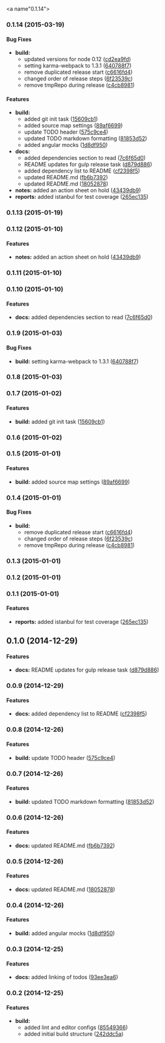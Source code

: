 <a name"0.1.14"></a>
### 0.1.14 (2015-03-19)


#### Bug Fixes

* **build:**
  * updated versions for node 0.12 ([cd2ea9fd](https://github.com/cmackay/hybrid-boilerplate/commit/cd2ea9fd))
  * setting karma-webpack to 1.3.1 ([640788f7](https://github.com/cmackay/hybrid-boilerplate/commit/640788f7))
  * remove duplicated release start ([c6616fd4](https://github.com/cmackay/hybrid-boilerplate/commit/c6616fd4))
  * changed order of release steps ([6f23539c](https://github.com/cmackay/hybrid-boilerplate/commit/6f23539c))
  * remove tmpRepo during release ([c4cb8981](https://github.com/cmackay/hybrid-boilerplate/commit/c4cb8981))


#### Features

* **build:**
  * added git init task ([15609cb1](https://github.com/cmackay/hybrid-boilerplate/commit/15609cb1))
  * added source map settings ([89af6699](https://github.com/cmackay/hybrid-boilerplate/commit/89af6699))
  * update TODO header ([575c9ce4](https://github.com/cmackay/hybrid-boilerplate/commit/575c9ce4))
  * updated TODO markdown formatting ([81853d52](https://github.com/cmackay/hybrid-boilerplate/commit/81853d52))
  * added angular mocks ([1d8df950](https://github.com/cmackay/hybrid-boilerplate/commit/1d8df950))
* **docs:**
  * added dependencies section to read ([7c6f65d0](https://github.com/cmackay/hybrid-boilerplate/commit/7c6f65d0))
  * README updates for gulp release task ([d879d886](https://github.com/cmackay/hybrid-boilerplate/commit/d879d886))
  * added dependency list to README ([cf2398f5](https://github.com/cmackay/hybrid-boilerplate/commit/cf2398f5))
  * updated README.md ([fb6b7392](https://github.com/cmackay/hybrid-boilerplate/commit/fb6b7392))
  * updated README.md ([18052878](https://github.com/cmackay/hybrid-boilerplate/commit/18052878))
* **notes:** added an action sheet on hold ([43439db9](https://github.com/cmackay/hybrid-boilerplate/commit/43439db9))
* **reports:** added istanbul for test coverage ([265ec135](https://github.com/cmackay/hybrid-boilerplate/commit/265ec135))


### 0.1.13 (2015-01-19)


### 0.1.12 (2015-01-10)


#### Features

* **notes:** added an action sheet on hold ([43439db9](https://github.com/cmackay/hybrid-boilerplate/commit/43439db9a1c7db2b5871e323b088bcf40a0e4aa4))


### 0.1.11 (2015-01-10)


### 0.1.10 (2015-01-10)


#### Features

* **docs:** added dependencies section to read ([7c6f65d0](https://github.com/cmackay/hybrid-boilerplate/commit/7c6f65d0c0655a6a25a785c6fc8c72de95b2e84a))


### 0.1.9 (2015-01-03)


#### Bug Fixes

* **build:** setting karma-webpack to 1.3.1 ([640788f7](https://github.com/cmackay/hybrid-boilerplate/commit/640788f759b5eef852c810a7086234215c7a1c0a))


### 0.1.8 (2015-01-03)


### 0.1.7 (2015-01-02)


#### Features

* **build:** added git init task ([15609cb1](https://github.com/cmackay/hybrid-boilerplate/commit/15609cb1cba90566b5f3e2bf4fa2dc85e085596a))


### 0.1.6 (2015-01-02)


### 0.1.5 (2015-01-01)


#### Features

* **build:** added source map settings ([89af6699](https://github.com/cmackay/hybrid-boilerplate/commit/89af6699cbf6eb7ce5985c109fe77849850b152e))


### 0.1.4 (2015-01-01)


#### Bug Fixes

* **build:**
  * remove duplicated release start ([c6616fd4](https://github.com/cmackay/hybrid-boilerplate/commit/c6616fd43793d556203b28833fe1a05fefe1fdee))
  * changed order of release steps ([6f23539c](https://github.com/cmackay/hybrid-boilerplate/commit/6f23539c344798d40daabca2a8a434f4003a3a85))
  * remove tmpRepo during release ([c4cb8981](https://github.com/cmackay/hybrid-boilerplate/commit/c4cb8981f6603fae839ec2447b80666496787b0d))


### 0.1.3 (2015-01-01)


### 0.1.2 (2015-01-01)


### 0.1.1 (2015-01-01)


#### Features

* **reports:** added istanbul for test coverage ([265ec135](https://github.com/cmackay/hybrid-boilerplate/commit/265ec135a5042c345dc236cebb0b74aed4ba6e53))


## 0.1.0 (2014-12-29)


#### Features

* **docs:** README updates for gulp release task ([d879d886](https://github.com/cmackay/hybrid-boilerplate/commit/d879d8861f78c8595395d2362b3e1da5ff629592))


### 0.0.9 (2014-12-29)


#### Features

* **docs:** added dependency list to README ([cf2398f5](https://github.com/cmackay/hybrid-boilerplate/commit/cf2398f5039a4727c9d0739e6068e035502cead8))


### 0.0.8 (2014-12-26)


#### Features

* **build:** update TODO header ([575c9ce4](https://github.com/cmackay/hybrid-boilerplate/commit/575c9ce4426126c026bddfd86873bbeca4642f1b))


### 0.0.7 (2014-12-26)


#### Features

* **build:** updated TODO markdown formatting ([81853d52](https://github.com/cmackay/hybrid-boilerplate/commit/81853d527fdfe72731a050b2e49db708bdd92709))


### 0.0.6 (2014-12-26)


#### Features

* **docs:** updated README.md ([fb6b7392](https://github.com/cmackay/hybrid-boilerplate/commit/fb6b739229fb1548c9ff5ea6f41c3af9847c049d))


### 0.0.5 (2014-12-26)


#### Features

* **docs:** updated README.md ([18052878](https://github.com/cmackay/hybrid-boilerplate/commit/18052878e7c8d89705a92a380fbf28013c19253e))


### 0.0.4 (2014-12-26)


#### Features

* **build:** added angular mocks ([1d8df950](https://github.com/cmackay/hybrid-boilerplate/commit/1d8df950dc5e07b1ac3e8b4b054bc769a1604dfc))


### 0.0.3 (2014-12-25)


#### Features

* **docs:** added linking of todos ([93ee3ea6](https://github.com/cmackay/hybrid-boilerplate/commit/93ee3ea63ebecf3cc6067402f4836abc370875f1))


### 0.0.2 (2014-12-25)


#### Features

* **build:**
  * added lint and editor configs ([85549366](https://github.com/cmackay/hybrid-boilerplate/commit/85549366af7da94a705a1e7244b97acf59294b2d))
  * added initial build structure ([242ddc5a](https://github.com/cmackay/hybrid-boilerplate/commit/242ddc5ac0b0e11a39dd0ed67ea49e3da09af6b8))


